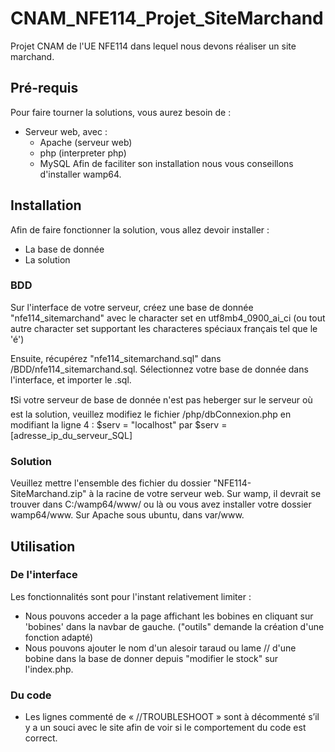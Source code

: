 # CNAM_NFE114_Projet_SiteMarchand

Projet CNAM de l'UE NFE114 dans lequel nous devons réaliser un site marchand.

## Pré-requis
Pour faire tourner la solutions, vous aurez besoin de : 
- Serveur web, avec :
  - Apache (serveur web)
  - php (interpreter php)
  - MySQL 
Afin de faciliter son installation nous vous conseillons d'installer wamp64.

## Installation 

Afin de faire fonctionner la solution, vous allez devoir installer : 
- La base de donnée
- La solution
### BDD
Sur l'interface de votre serveur, créez une base de donnée "nfe114_sitemarchand" avec le character set en utf8mb4_0900_ai_ci (ou tout autre character set supportant les characteres spéciaux français tel que le 'é')

Ensuite, récupérez "nfe114_sitemarchand.sql" dans /BDD/nfe114_sitemarchand.sql.
Sélectionnez votre base de donnée dans l'interface, et importer le .sql.

❗Si votre serveur de base de donnée n'est pas heberger sur le serveur où est la solution, veuillez modifiez le fichier /php/dbConnexion.php en modifiant la ligne 4 : $serv = "localhost" par $serv = [adresse_ip_du_serveur_SQL]


### Solution

Veuillez mettre l'ensemble des fichier du dossier "NFE114-SiteMarchand.zip" à la racine de votre serveur web. 
Sur wamp, il devrait se trouver dans C:/wamp64/www/ ou là ou vous avez installer votre dossier wamp64/www.
Sur Apache sous ubuntu, dans var/www.


## Utilisation 

### De l'interface
Les fonctionnalités sont pour l'instant relativement limiter : 
- Nous pouvons acceder a la page affichant les bobines en cliquant sur 'bobines' dans la navbar de gauche. ("outils" demande la création d'une fonction adapté)
- Nous pouvons ajouter le nom d'un alesoir taraud ou lame // d'une bobine dans la base de donner depuis "modifier le stock" sur l'index.php.

### Du code

- Les lignes commenté de « //TROUBLESHOOT » sont à décommenté s’il y a un souci avec le site afin de voir si le comportement du code est correct.